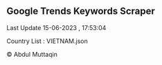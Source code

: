 

## Google Trends Keywords Scraper 
 
Last Update 15-06-2023 , 17:53:04

Country List :
VIETNAM.json



© Abdul Muttaqin 
